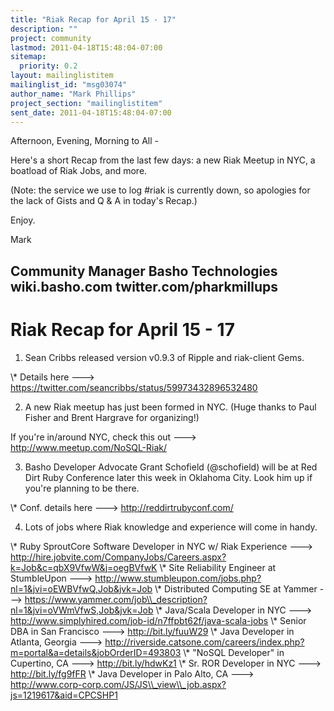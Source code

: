 ```yaml
---
title: "Riak Recap for April 15 - 17"
description: ""
project: community
lastmod: 2011-04-18T15:48:04-07:00
sitemap:
  priority: 0.2
layout: mailinglistitem
mailinglist_id: "msg03074"
author_name: "Mark Phillips"
project_section: "mailinglistitem"
sent_date: 2011-04-18T15:48:04-07:00
---
```



Afternoon, Evening, Morning to All -

Here's a short Recap from the last few days: a new Riak Meetup in NYC,
a boatload of Riak Jobs, and more.

(Note: the service we use to log #riak is currently down, so apologies
for the lack of Gists and Q & A in today's Recap.)

Enjoy.

Mark

Community Manager
Basho Technologies
wiki.basho.com
twitter.com/pharkmillups
-----------------------------------

Riak Recap for April 15 - 17
=====================

1) Sean Cribbs released version v0.9.3 of Ripple and riak-client Gems.

\\* Details here ---&gt; https://twitter.com/seancribbs/status/59973432896532480

2) A new Riak meetup has just been formed in NYC. (Huge thanks to
Paul Fisher and Brent Hargrave for organizing!)

If you're in/around NYC, check this out ---&gt; http://www.meetup.com/NoSQL-Riak/

3) Basho Developer Advocate Grant Schofield (@schofield) will be at
Red Dirt Ruby Conference later this week in Oklahoma City. Look him up
if you're planning to be there.

\\* Conf. details here ---&gt; http://reddirtrubyconf.com/

4) Lots of jobs where Riak knowledge and experience will come in handy.

\\* Ruby SproutCore Software Developer in NYC w/ Riak Experience ---&gt;
http://hire.jobvite.com/CompanyJobs/Careers.aspx?k=Job&c=qbX9VfwW&j=oegBVfwK
\\* Site Reliability Engineer at StumbleUpon ---&gt;
http://www.stumbleupon.com/jobs.php?nl=1&jvi=oEWBVfwQ,Job&jvk=Job
\\* Distributed Computing SE at Yammer ---&gt;
https://www.yammer.com/job\\_description?nl=1&jvi=oVWmVfwS,Job&jvk=Job
\\* Java/Scala Developer in NYC ---&gt;
http://www.simplyhired.com/job-id/n7ffpbt62f/java-scala-jobs
\\* Senior DBA in San Francisco ---&gt; http://bit.ly/fuuW29
\\* Java Developer in Atlanta, Georgia ---&gt;
http://riverside.catsone.com/careers/index.php?m=portal&a=details&jobOrderID=493803
\\* "NoSQL Developer" in Cupertino, CA ---&gt; http://bit.ly/hdwKz1
\\* Sr. ROR Developer in NYC ---&gt; http://bit.ly/fg9fFR
\\* Java Developer in Palo Alto, CA ---&gt;
http://www.corp-corp.com/JS/JS\\_view\\_job.aspx?js=1219617&aid=CPCSHP1

